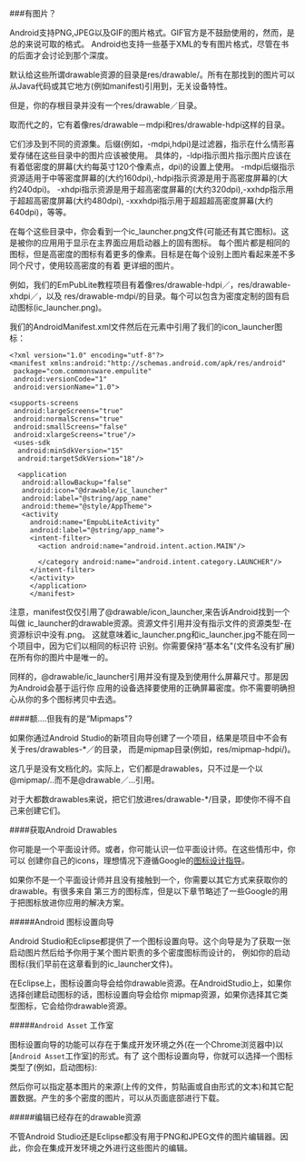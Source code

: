 ###有图片？

Android支持PNG,JPEG以及GIF的图片格式。GIF官方是不鼓励使用的，然而，是总的来说可取的格式。
Android也支持一些基于XML的专有图片格式，尽管在书的后面才会讨论到那个深度。

默认给这些所谓drawable资源的目录是res/drawable/。所有在那找到的图片可以从Java代码或其它地方(例如manifest)引用到，无关设备特性。

但是，你的存根目录并没有一个res/drawable／目录。

取而代之的，它有着像res/drawable－mdpi和res/drawable-hdpi这样的目录。

它们涉及到不同的资源集。后缀(例如，-mdpi,hdpi)是过滤器，指示在什么情形喜爱存储在这些目录中的图片应该被使用。
具体的，-ldpi指示图片指示图片应该在有着低密度的屏幕(大约每英寸120个像素点，dpi)的设置上使用。
-mdpi后缀指示资源适用于中等密度屏幕的(大约160dpi),-hdpi指示资源是用于高密度屏幕的(大约240dpi)。
-xhdpi指示资源是用于超高密度屏幕的(大约320dpi),-xxhdp指示用于超超高密度屏幕(大约480dpi),
-xxxhdpi指示用于超超超高密度屏幕(大约640dpi)，等等。


在每个这些目录中，你会看到一个ic_launcher.png文件(可能还有其它图标)。这是被你的应用用于显示在主界面应用启动器上的固有图标。
每个图片都是相同的图标，但是高密度的图标有着更多的像素。目标是在每个设别上图片看起来差不多同个尺寸，使用较高密度的有着
更详细的图片。

例如，我们的EmPubLite教程项目有着像res/drawable-hdpi／，res/drawable-xhdpi／，以及
res/drawable-mdpi/的目录。每个可以包含为密度定制的固有启动图标(ic_launcher.png)。

我们的AndroidManifest.xml文件然后在<application>元素中引用了我们的icon_launcher图标：

	<?xml version="1.0" encoding="utf-8"?>
	<manifest xmlns:android:"http://schemas.android.com/apk/res/android"
	 package="com.commonsware.empulite"
	 android:versionCode="1"
	 android:versionName="1.0">

	<supports-screens
	 android:largeScreens="true"
	 android:normalScrens="true"
	 android:smallScreens="false"
	 android:xlargeScreens="true"/>
	 <uses-sdk
	  android:minSdkVersion="15"
	  android:targetSdkVersion="18"/>

	  <application
	   android:allowBackup="false"
	   android:icon="@drawable/ic_launcher"
	   android:label="@string/app_name"
	   android:theme="@style/AppTheme">
	   <activity
	     android:name="EmpubLiteActivity"
	     android:label="@string/app_name">
	     <intent-filter>
           <action android:name="android.intent.action.MAIN"/>

           </category android:name="android.intent.category.LAUNCHER"/>
	     </intent-filter>
	     </activity>
	     </application>
	     </manifest>

注意，manifest仅仅引用了@drawable/icon_launcher,来告诉Android找到一个叫做
ic_launcher的drawable资源。资源文件引用并没有指示文件的资源类型-在资源标识中没有.png。
这就意味着ic_launcher.png和ic_launcher.jpg不能在同一个项目中，因为它们以相同的标识符
识别。你需要保持“基本名"(文件名没有扩展)在所有你的图片中是唯一的。

同样的，@drawable/ic_launcher引用并没有提及到使用什么屏幕尺寸。那是因为Android会基于运行你
应用的设备选择要使用的正确屏幕密度。你不需要明确担心从你的多个图标拷贝中去选。

####额....但我有的是“Mipmaps"?

如果你通过Android Studio的新项目向导创建了一个项目，结果是项目中不会有关于res/drawables-*／的目录，
而是mipmap目录(例如，res/mipmap-hdpi/)。

这几乎是没有文档化的。实际上，它们都是drawables，只不过是一个以@mipmap/..而不是@drawable／...引用。

对于大都数drawables来说，把它们放进res/drawable-*/目录，即使你不得不自己来创建它们。


####获取Android Drawables

你可能是一个平面设计师。或者，你可能认识一位平面设计师。在这些情形中，你可以
创建你自己的icons，理想情况下遵循Google的[图标设计指导](https://www.google.com/design/spec/style/icons.html)。

如果你不是一个平面设计师并且没有接触到一个，你需要以其它方式来获取你的drawable。有很多来自
第三方的图标库，但是以下章节略述了一些Google的用于把图标放进你应用的解决方案。


#####Android 图标设置向导

Android Studio和Eclipse都提供了一个图标设置向导。这个向导是为了获取一张启动图片然后给予你用于某个图片职责的多个密度图标而设计的，
例如你的启动图标(我们早前在这章看到的ic_launcher文件)。

在Eclipse上，图标设置向导会给你drawable资源。在AndroidStudio上，如果你选择创建启动图标的话，图标设置向导会给你
mipmap资源，如果你选择其它类型图标，它会给你drawable资源。

#####`Android Asset` 工作室

图标设置向导的功能可以存在于集成开发环境之外(在一个Chrome浏览器中)以[`Android Asset`工作室]的形式。有了
这个图标设置向导，你就可以选择一个图标类型了(例如，启动图标):

然后你可以指定基本图片的来源(上传的文件，剪贴画或自由形式的文本)和其它配置数据。产生的多个密度的图片，可以从页面底部进行下载。

#####编辑已经存在的drawable资源

不管Android Studio还是Eclipse都没有用于PNG和JPEG文件的图片编辑器。因此，你会在集成开发环境之外进行这些图片的编辑。






